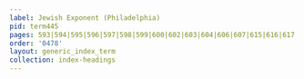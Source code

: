 ```yaml
---
label: Jewish Exponent (Philadelphia)
pid: term445
pages: 593|594|595|596|597|598|599|600|602|603|604|606|607|615|616|617|623|626|627|628|629|630|631|632|633|634|635|636|638|639|640|644|647|648|649|650|651|652|654|655|657|658|659|660|661|662|663|666|667|668|669|670|671|672|673|674|675|680|682|683|684|685|687|688|689|690|691|692|699|712|713|714|717|722|723|724|725|726|727|728|729|750|754|768|770|779|785|786|788|789|790|795|809|810|811|815|829
order: '0478'
layout: generic_index_term
collection: index-headings
---
```

